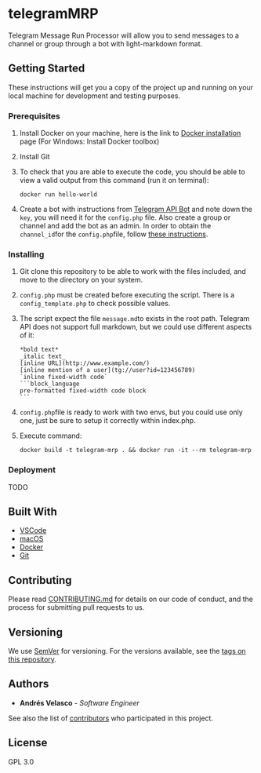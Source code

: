 # telegramMRP
Telegram Message Run Processor will allow you to send messages to a channel or group through a bot with light-markdown format.

## Getting Started

These instructions will get you a copy of the project up and running on your local machine for development and testing purposes.

### Prerequisites

1. Install Docker on your machine, here is the link to [Docker installation](https://docs.docker.com/install/#supported-platforms) page (For Windows: Install Docker toolbox)

2. Install Git

3. To check that you are able to execute the code, you should be able to view a valid output from this command (run it on terminal):

	```
	docker run hello-world
	```

4. Create a bot with instructions from [Telegram API Bot](https://core.telegram.org/bots) and note down the `key`, you will need it for the `config.php` file. Also create a group or channel and add the bot as an admin. In order to obtain the `channel_id`for the `config.php`file, follow [these instructions](https://github.com/GabrielRF/telegram-id).

### Installing

1. Git clone this repository to be able to work with the files included, and move to the directory on your system.

2. `config.php` must be created before executing the script. There is a `config_template.php` to check possible values.

3. The script expect the file `message.md`to exists in the root path. Telegram API does not support full markdown, but we could use different aspects of it:

    ````
    *bold text*
    _italic text_
    [inline URL](http://www.example.com/)
    [inline mention of a user](tg://user?id=123456789)
    `inline fixed-width code`
    ```block_language
    pre-formatted fixed-width code block
    ```
    ````

4. `config.php`file is ready to work with two envs, but you could use only one, just be sure to setup it correctly within index.php.

2. Execute command:

	```
	docker build -t telegram-mrp . && docker run -it --rm telegram-mrp

	```

### Deployment

TODO

## Built With

* [VSCode](https://www.vscode.com/)
* [macOS](https://www.apple.com/lae/macos/high-sierra/)
* [Docker](https://www.docker.com/)
* [Git](https://git-scm.com/)

## Contributing

Please read [CONTRIBUTING.md](CONTRIBUTING.md) for details on our code of conduct, and the process for submitting pull requests to us.

## Versioning

We use [SemVer](http://semver.org/) for versioning. For the versions available, see the [tags on this repository](https://github.com/your/project/tags). 

## Authors

* **Andrés Velasco** - *Software Engineer*

See also the list of [contributors](https://github.com/BrainSINS/Analytics) who participated in this project.

## License

GPL 3.0

